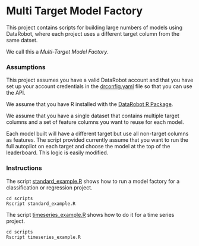 Multi Target Model Factory 
===============================================

This project contains scripts for building large numbers of models
using DataRobot, where each project uses a different target column 
from the same datset. 

We call this a *Multi-Target Model Factory*.

### Assumptions

This project assumes you have a valid DataRobot account and that you
have set up your account credentials in the 
[drconfig.yaml](https://datarobot-public-api-client.readthedocs-hosted.com/en/v2.19.0/setup/configuration.html) 
file so that you can use the API.
 
We assume that you have R installed with the [DataRobot R Package](https://cran.r-project.org/web/packages/datarobot/index.html).
 
We assume that you have a single dataset that contains multiple target columns and a set of 
feature columns you want to reuse for each model.

Each model built will have a different target but use all non-target columns 
as features. The script provided currently assume that you want to run the full autopilot on each
target and choose the model at the top of the leaderboard. This logic is easily modified.


### Instructions

The script [standard_example.R](scripts/standard_example.R) shows how to run a model factory for a classification or regression project.

```
cd scripts
Rscript standard_example.R 
```

The script [timeseries_example.R](scripts/timeseries_example.R) shows how to do it for a time series project.

```
cd scripts
Rscript timeseries_example.R
```

